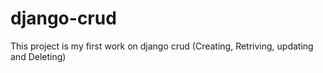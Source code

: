 # django-crud
This project is my first work on django crud
(Creating, Retriving, updating and Deleting)
